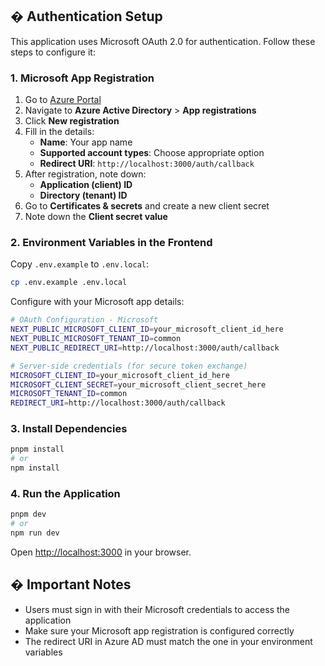 ## � Authentication Setup

This application uses Microsoft OAuth 2.0 for authentication. Follow these steps to configure it:

### 1. Microsoft App Registration

1. Go to [Azure Portal](https://portal.azure.com/)
2. Navigate to **Azure Active Directory** > **App registrations**
3. Click **New registration**
4. Fill in the details:
   - **Name**: Your app name
   - **Supported account types**: Choose appropriate option
   - **Redirect URI**: `http://localhost:3000/auth/callback`
5. After registration, note down:
   - **Application (client) ID**
   - **Directory (tenant) ID**
6. Go to **Certificates & secrets** and create a new client secret
7. Note down the **Client secret value**

### 2. Environment Variables in the Frontend

Copy `.env.example` to `.env.local`:
```bash
cp .env.example .env.local
```

Configure with your Microsoft app details:
```bash
# OAuth Configuration - Microsoft
NEXT_PUBLIC_MICROSOFT_CLIENT_ID=your_microsoft_client_id_here
NEXT_PUBLIC_MICROSOFT_TENANT_ID=common
NEXT_PUBLIC_REDIRECT_URI=http://localhost:3000/auth/callback

# Server-side credentials (for secure token exchange)
MICROSOFT_CLIENT_ID=your_microsoft_client_id_here
MICROSOFT_CLIENT_SECRET=your_microsoft_client_secret_here
MICROSOFT_TENANT_ID=common
REDIRECT_URI=http://localhost:3000/auth/callback
```

### 3. Install Dependencies

```bash
pnpm install
# or
npm install
```

### 4. Run the Application

```bash
pnpm dev
# or
npm run dev
```

Open [http://localhost:3000](http://localhost:3000) in your browser.

## � Important Notes

- Users must sign in with their Microsoft credentials to access the application
- Make sure your Microsoft app registration is configured correctly
- The redirect URI in Azure AD must match the one in your environment variables
